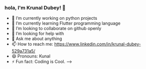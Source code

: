 ### hola, I'm Krunal Dubey! 👋

- 🔭 I’m currently working on python projects
- 🌱 I’m currently learning Flutter programming language
- 👯 I’m looking to collaborate on github openly
- 🤔 I’m looking for help with 
- 💬 Ask me about anything
- 📫 How to reach me: https://www.linkedin.com/in/krunal-dubey-529a731a5/
- 😄 Pronouns: Kunal
- ⚡ Fun fact: Coding is Cool.
-->
